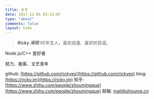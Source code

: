 ```yaml
---
title: 关于
date: 2017-12-01 03:13:07
type: "about"
comments: false
layout: hide
---
```


> ***Ricky 泽阳***
> 95年生人，喜欢动漫、喜欢听民谣。

Node.js/C++ 爱好者

努力、极客、文艺青年

github: [https://github.com/rickyes](https://github.com/rickyes)
blog: [https://ricky.im](https://ricky.im)
知乎: [https://www.zhihu.com/people/zhoumingque](https://www.zhihu.com/people/zhoumingque)
邮箱: mail@zhoumq.cn
